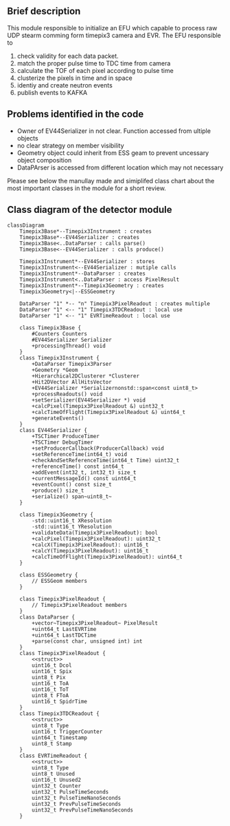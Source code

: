 ## Brief description
This module responsible to initialize an EFU which capable to process raw UDP stearm comming form timepix3 camera and EVR. The EFU responsible to
1. check validity for each data packet.
1. match the proper pulse time to TDC time from camera
1. calculate the TOF of each pixel according to pulse time
1. clusterize the pixels in time and in space
1. identiy and create neutron events
1. publish events to KAFKA

## Problems identified in the code
* Owner of EV44Serializer in not clear. Function accessed from ultiple objects
* no clear strategy on member visibility
* Geometry object could inherit from ESS geam to prevent uncessary object composition
* DataPArser is accessed from different location which may not necessary

Please see below the manullay made and simiplifed class chart about the most important classes in the module for a short review.
## Class diagram of the detector module

```mermaid
classDiagram
    Timepix3Base*--Timepix3Instrument : creates
    Timepix3Base*--EV44Serializer : creates
    Timepix3Base<..DataParser : calls parse()
    Timepix3Base<--EV44Serializer : calls produce()

    Timepix3Instrument*--EV44Serializer : stores
    Timepix3Instrument<--EV44Serializer : mutiple calls
    Timepix3Instrument*--DataParser : creates
    Timepix3Instrument<..DataParser : access PixelResult
    Timepix3Instrument*--Timepix3Geometry : creates
    Timepix3Geometry<|--ESSGeometry

    DataParser "1" *-- "n" Timepix3PixelReadout : creates multiple
    DataParser "1" <-- "1" Timepix3TDCReadout : local use
    DataParser "1" <-- "1" EVRTimeReadout : local use

    class Timepix3Base {
        #Counters Counters
        #EV44Serializer Serializer
        +processingThread() void
    }
    class Timepix3Instrument {
        +DataParser Timepix3Parser
        +Geometry *Geom
        +Hierarchical2DClusterer *Clusterer
        +Hit2DVector AllHitsVector
        +EV44Serializer *Serializernonstd::span<const uint8_t>
        +processReadouts() void
        +setSerializer(EV44Serializer *) void
        +calcPixel(Timepix3PixelReadout &) uint32_t
        +calcTimeOfFlight(Timepix3PixelReadout &) uint64_t
        +generateEvents()
    }
    class EV44Serializer {
        +TSCTimer ProduceTimer
        +TSCTimer DebugTimer
        +setProducerCallback(ProducerCallback) void
        +setReferenceTime(int64_t) void
        +checkAndSetReferenceTime(int64_t Time) uint32_t
        +referenceTime() const int64_t
        +addEvent(int32_t, int32_t) size_t
        +currentMessageId() const uint64_t
        +eventCount() const size_t
        +produce() size_t
        +serialize() span~uint8_t~
    }

    class Timepix3Geometry {
        -std::uint16_t XResolution
        -std::uint16_t YResolution
        +validateData(Timepix3PixelReadout): bool
        +calcPixel(Timepix3PixelReadout): uint32_t
        +calcX(Timepix3PixelReadout): uint16_t
        +calcY(Timepix3PixelReadout): uint16_t
        +calcTimeOfFlight(Timepix3PixelReadout): uint64_t
    }

    class ESSGeometry {
        // ESSGeom members
    }

    class Timepix3PixelReadout {
        // Timepix3PixelReadout members
    }
    class DataParser {
        +vector~Timepix3PixelReadout~ PixelResult
        +uint64_t LastEVRTime
        +uint64_t LastTDCTime
        +parse(const char, unsigned int) int
    }
    class Timepix3PixelReadout {
        <<struct>>
        uint16_t Dcol
        uint16_t Spix
        uint8_t Pix
        uint16_t ToA
        uint16_t ToT
        uint8_t FToA
        uint16_t SpidrTime
    }
    class Timepix3TDCReadout {
        <<struct>>
        uint8_t Type
        uint16_t TriggerCounter
        uint64_t Timestamp
        uint8_t Stamp
    }
    class EVRTimeReadout {
        <<struct>>
        uint8_t Type
        uint8_t Unused
        uint16_t Unused2
        uint32_t Counter
        uint32_t PulseTimeSeconds
        uint32_t PulseTimeNanoSeconds
        uint32_t PrevPulseTimeSeconds
        uint32_t PrevPulseTimeNanoSeconds
    } 
```
